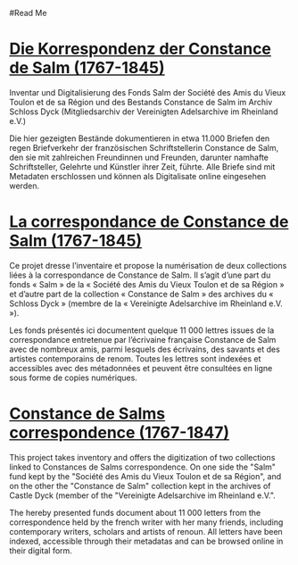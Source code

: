 #Read Me

[Die Korrespondenz der Constance de Salm (1767-1845)](http://constance-de-salm.de/)
=

Inventar und Digitalisierung des Fonds Salm der Société des Amis du Vieux Toulon et de sa Région und des Bestands Constance de Salm im Archiv Schloss Dyck (Mitgliedsarchiv der Vereinigten Adelsarchive im Rheinland e.V.)


Die hier gezeigten Bestände dokumentieren in etwa 11.000 Briefen den regen Briefverkehr der französischen Schriftstellerin Constance de Salm, den sie mit zahlreichen Freundinnen und Freunden, darunter namhafte Schriftsteller, Gelehrte und Künstler ihrer Zeit, führte. Alle Briefe sind mit Metadaten erschlossen und können als Digitalisate online eingesehen werden.


[La correspondance de Constance de Salm (1767-1845)](http://constance-de-salm.de/fr/home-francais/)
=

Ce projet dresse l’inventaire et propose la numérisation de deux collections liées à la correspondance de Constance de Salm. Il s’agit d’une part du fonds « Salm » de la « Société des Amis du Vieux Toulon et de sa Région » et d’autre part de la collection « Constance de Salm » des archives du « Schloss Dyck » (membre de la « Vereinigte Adelsarchive im Rheinland e.V. »).

Les fonds présentés ici documentent quelque 11 000 lettres issues de la correspondance entretenue par l’écrivaine française Constance de Salm avec de nombreux amis, parmi lesquels des écrivains, des savants et des artistes contemporains de renom. Toutes les lettres sont indexées et accessibles avec des métadonnées et peuvent être consultées en ligne sous forme de copies numériques.


[Constance de Salms correspondence (1767-1847)](http://constance-de-salm.de/)
=

This project takes inventory and offers the digitization of two collections linked to Constances de Salms correspondence. On one side the "Salm" fund kept by the "Société des Amis du Vieux Toulon et de sa Région", and on the other the "Constance de Salm" collection kept in the archives of Castle Dyck (member of the "Vereinigte Adelsarchive im Rheinland e.V.".

The hereby presented funds document about 11 000 letters from the correspondence held by the french writer with her many friends, including contemporary writers, scholars and artists of renoun. All letters have been indexed, accessible through their metadatas and can be browsed online in their digital form.
